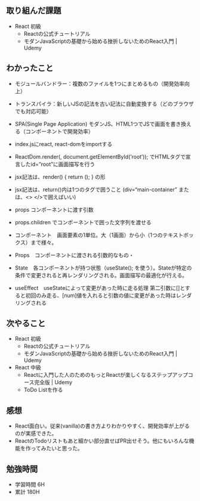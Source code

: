 ## 取り組んだ課題
- React 初級 
  - Reactの公式チュートリアル
  - モダンJavaScriptの基礎から始める挫折しないためのReact入門 | Udemy

## わかったこと
- モジュールバンドラー：複数のファイルを1つにまとめるもの（開発効率向上）
- トランスパイラ：新しいJSの記法を古い記法に自動変換する（どのブラウザでも対応可能）
- SPA(Single Page Application) モダンJS、HTML1つでJSで画面を書き換える（コンポーネントで開発効率）
- index.jsにreact, react-domをimportする
- ReactDom.render(<App />, document.getElementById(’root’)); でHTMLタグで宣言したid=”root”に画面描写を行う
- jsx記法は、render() { return (); } の形
- jsx記法は、return()内は1つのタグで囲うこと (div=“main-container” または、<> </>で囲えばいい)

- props コンポーネントに渡す引数
- props.children でコンポーネントで囲った文字列を渡せる

- コンポーネント　画面要素の1単位。大（1画面）から小（1つのテキストボックス）まで様々。
- Props　コンポーネントに渡される引数的なもの・
- State　各コンポーネントが持つ状態（useState(); を使う）。Stateが特定の条件で変更されると再レンダリングされる。画面描写の最適化が行える。
- useEffect　useStateによって変更があった時に走る処理 第二引数に[]とすると初回のみ走る、[num]値を入れると引数の値に変更があった時はレンダリングされる

## 次やること
- React 初級
  - Reactの公式チュートリアル
  - モダンJavaScriptの基礎から始める挫折しないためのReact入門 | Udemy
- React 中級
  - Reactに入門した人のためのもっとReactが楽しくなるステップアップコース完全版 | Udemy
  - ToDo Listを作る

## 感想
- React面白い。従来(vanilla)の書き方よりわかりやすく、開発効率が上がるのが実感できた。
- ReactのTodoリストもあと細かい部分直せばPR出せそう。他にもいろんな機能を作ってみたいと思った。

## 勉強時間
- 学習時間 6H
- 累計 180H
